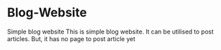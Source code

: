 # Blog-Website
Simple blog website
This is simple blog website. It can be utilised to post articles.
But, it has no page to post article yet
